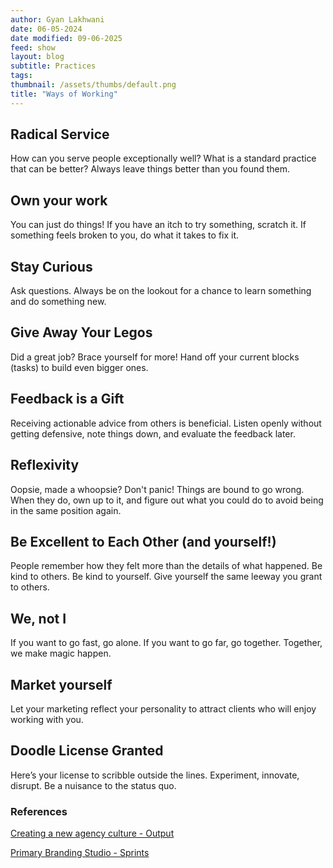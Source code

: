 ```yaml
---
author: Gyan Lakhwani
date: 06-05-2024
date modified: 09-06-2025
feed: show
layout: blog
subtitle: Practices
tags: 
thumbnail: /assets/thumbs/default.png
title: "Ways of Working"
---
```


## Radical Service

How can you serve people exceptionally well? What is a standard practice that can be better? Always leave things better than you found them.

## Own your work

You can just do things! If you have an itch to try something, scratch it. If something feels broken to you, do what it takes to fix it.

## Stay Curious

Ask questions. Always be on the lookout for a chance to learn something and do something new.

## Give Away Your Legos

Did a great job? Brace yourself for more! Hand off your current blocks (tasks) to build even bigger ones.

## Feedback is a Gift

Receiving actionable advice from others is beneficial. Listen openly without getting defensive, note things down, and evaluate the feedback later.

## Reflexivity

Oopsie, made a whoopsie? Don't panic! Things are bound to go wrong. When they do, own up to it, and figure out what you could do to avoid being in the same position again.

## Be Excellent to Each Other (and yourself!)

People remember how they felt more than the details of what happened. Be kind to others. Be kind to yourself. Give yourself the same leeway you grant to others.

## We, not I

If you want to go fast, go alone. If you want to go far, go together. Together, we make magic happen.

## Market yourself

Let your marketing reflect your personality to attract clients who will enjoy working with you.

## Doodle License Granted

Here’s your license to scribble outside the lines. Experiment, innovate, disrupt. Be a nuisance to the status quo.

### References

[Creating a new agency culture - Output](https://www.studio-output.com/thought/creating-a-new-agency-culture/)

[Primary Branding Studio - Sprints](https://primary.studio/sprints/)